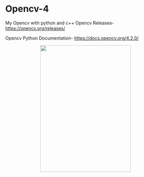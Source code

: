 # Opencv-4
My Opencv with python and c++
Opencv Releases-
https://opencv.org/releases/

Opencv Python Documentation-
https://docs.opencv.org/4.2.0/

<p align ="center">
  
  <img src="https://industrywired.b-cdn.net/wp-content/uploads/2020/01/The_Era-of-Computer-Vision-Is-Here.png" width="75%" height="400px">
  
  </p>
